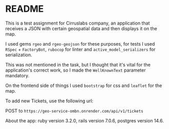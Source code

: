 # README
This is a test assignment for Cirruslabs company, an application that receives a JSON
with certain geospatial data and then displays it on the map.

I used gems `rgeo` and `rgeo-geojson` for these purposes, for tests I used `RSpec` +
`FactoryBot`, `rubocop` for linter and `active_model_serializers` for serialization.

This was not mentioned in the task, but I thought that it's vital for the application's
correct work, so I made the `WellKnownText` parameter mandatory.

On the frontend side of things I used `bootstrap` for css and `leaflet` for the map.

To add new Tickets, use the following url:

POST to
`https://geo-service-ombn.onrender.com/api/v1/tickets`

About the app: ruby version 3.2.0, rails version 7.0.6, postgres version 14.6.